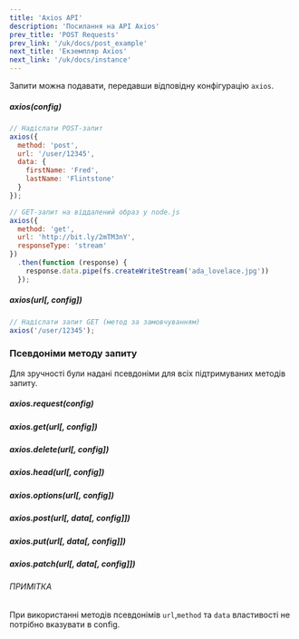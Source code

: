 ```yaml
---
title: 'Axios API'
description: 'Посилання на API Axios'
prev_title: 'POST Requests'
prev_link: '/uk/docs/post_example'
next_title: 'Екземпляр Axios'
next_link: '/uk/docs/instance'
---
```


Запити можна подавати, передавши відповідну конфігурацію `axios`.

##### axios(config)

```js
// Надіслати POST-запит
axios({
  method: 'post',
  url: '/user/12345',
  data: {
    firstName: 'Fred',
    lastName: 'Flintstone'
  }
});
```

```js
// GET-запит на віддалений образ у node.js
axios({
  method: 'get',
  url: 'http://bit.ly/2mTM3nY',
  responseType: 'stream'
})
  .then(function (response) {
    response.data.pipe(fs.createWriteStream('ada_lovelace.jpg'))
  });
```

##### axios(url[, config])

```js
// Надіслати запит GET (метод за замовчуванням)
axios('/user/12345');
```

### Псевдоніми методу запиту

Для зручності були надані псевдоніми для всіх підтримуваних методів запиту.

##### axios.request(config)
##### axios.get(url[, config])
##### axios.delete(url[, config])
##### axios.head(url[, config])
##### axios.options(url[, config])
##### axios.post(url[, data[, config]])
##### axios.put(url[, data[, config]])
##### axios.patch(url[, data[, config]])

###### ПРИМІТКА
При використанні методів псевдонімів `url`,`method` та `data` властивості не потрібно вказувати в config.
